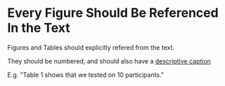 # Every Figure Should Be Referenced In the Text

Figures and Tables should explicitly refered from the text. 

They should be numbered, and should also have a [descriptive caption](./Every_Figure_Has_A_Caption.md)

E.g. "Table 1 shows that we tested on 10 participants."


